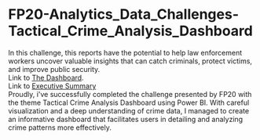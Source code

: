 # FP20-Analytics_Data_Challenges-Tactical_Crime_Analysis_Dashboard
In this challenge, this reports have the potential to help law enforcement workers uncover valuable insights that can catch criminals, protect victims, and improve public security.
<br>Link to [The Dashboard](https://app.powerbi.com/links/5WN17qYj63?ctid=d3e5c648-cb31-44d3-a152-baca4d0292e2&pbi_source=linkShare).
<br>Link to [Executive Summary]()
<br>Proudly, i've successfully completed the challenge presented by FP20 with the theme Tactical Crime Analysis Dashboard using Power BI. With careful visualization and a deep understanding of crime data, I managed to create an informative dashboard that facilitates users in detailing and analyzing crime patterns more effectively.
